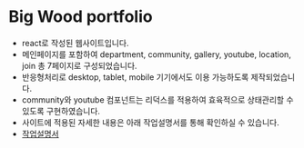 # Big Wood portfolio

- react로 작성된 웹사이트입니다.
- 메인페이지를 포함하여 department, community, gallery, youtube, location, join 총 7페이지로 구성되었습니다.
- 반응형처리로 desktop, tablet, mobile 기기에서도 이용 가능하도록 제작되었습니다.
- community와 youtube 컴포넌트는 리덕스를 적용하여 효육적으로 상태관리할 수 있도록 구현하였습니다.
- 사이트에 적용된 자세한 내용은 아래 작업설명서를 통해 확인하실 수 있습니다.
- [ 작업설명서 ](https://www.figma.com/file/X1RL5IFavt88KrRLTesUvK/%ED%8F%AC%ED%8A%B8%ED%8F%B4%EB%A6%AC%EC%98%A41-%EC%9E%91%EC%97%85%EC%84%A4%EB%AA%85%EC%84%9C?node-id=0%3A1)
